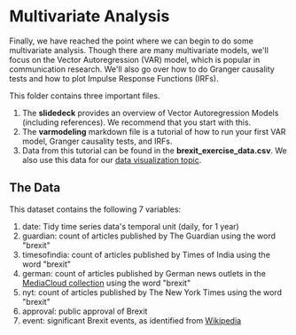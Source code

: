 # Multivariate Analysis
Finally, we have reached the point where we can begin to do some multivariate analysis. Though there are many multivariate models, we'll focus on the Vector Autoregression (VAR) model, which is popular in communication research. We'll also go over how to do Granger causality tests and how to plot Impulse Response Functions (IRFs).

This folder contains three important files.
1. The **slidedeck** provides an overview of Vector Autoregression Models (including references). We recommend that you start with this.
2. The **varmodeling** markdown file is a tutorial of how to run your first VAR model, Granger causality tests, and IRFs. 
3. Data from this tutorial can be found in the **brexit_exercise_data.csv**. We also use this data for our [data visualization topic](https://github.com/jlukito/timeseries-bootcamp/tree/master/4_visualization).

## The Data
This dataset contains the following 7 variables:
1. date: Tidy time series data's temporal unit (daily, for 1 year)
2. guardian: count of articles published by The Guardian using the word "brexit"
3. timesofindia: count of articles published by Times of India using the word "brexit"
4. german: count of articles published by German news outlets in the [MediaCloud collection](https://sources.mediacloud.org/#/collections/34412409) using the word "brexit"
5. nyt: count of articles published by The New York Times using the word "brexit"
6. approval: public approval of Brexit
7. event: significant Brexit events, as identified from [Wikipedia](https://en.wikipedia.org/wiki/Brexit#2019)
